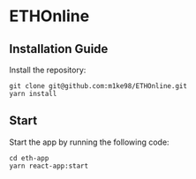 # ETHOnline

## Installation Guide
Install the repository:
```
git clone git@github.com:m1ke98/ETHOnline.git
yarn install
```

## Start
Start the app by running the following code:
```
cd eth-app
yarn react-app:start
```